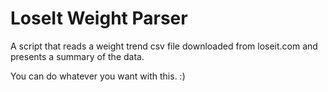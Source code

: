 # LoseIt Weight Parser

A script that reads a weight trend csv file downloaded from loseit.com and presents a summary of the data.

You can do whatever you want with this. :)